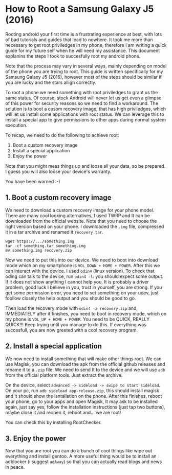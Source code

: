 # How to Root a Samsung Galaxy J5 (2016)

Rooting android your first time is a frustrating experience at best,
with lots of bad tutorials and guides that lead to nowhere.
It took me more than necessary to get root priviledges in my phone, therefore I am writing a quick guide for my future self when
he will need my assistance. This document explanins the steps
I took to succesfully root my android phone.

Note that the process may vary in several ways, mainly depending on model
of the phone you are trying to root. This guide is written specifically
for my Samsung Galaxy J5 (2016), however most of the steps should be
similar if you are lucky and the stars allign correctly.

To root a phone we need something with root priviledges to grant us
the same status. Of course, stock Android will never let us get even a glimpse
of this power for security reasons so we need to find a workaround.
The solution is to boot a cusom recovery image, that has
high priviledges, which will let us install some applications with
root status. We can leverage this to install a special app to give permissions
to other apps during normal system execution.

To recap, we need to do the following to achieve root:
1. Boot a custom recovery image
2. Install a special application
3. Enjoy the power

Note that you might mess things up and loose all your data, so be prepared.
I guess you will also loose your device's warranty.

You have been warned :-)

## 1. Boot a custom recovery image

We need to download a custom recovery image for your phone model.
There are many cool looking alternatives, I used TWRP
and It can be downloaded from the official website. Note that you
need to choose the right version based on your phone.
I downloaded the `.img` file, compressed it in a tar archive and renamed
it `recovery.tar`.

```
wget https://.../something.img
tar -cf something.tar something.img
mv something.img recovery.zip
```

Now we need to put this into our device. We need to boot into download
mode which on my smartphone is `VOL_DOWN + HOME + POWER`. After this
we can interact with the device. I used `odin4` (linux version). To check that
oding can talk to the device, run `odin4 -l`: you should expect some
output. If it does not show anything I cannot help you, It is probably
a driver problem, good luck I believe in you, trust in yourself, you 
are strong. If you get some permission error, you need to set something
on your udev, just foollow closely the help output and you should be good to go.

Then load the recovery mode with `odin4 -a recovery.zip` and, IMMEDIATELY
after it finishes, you need to boot in recovery mode, which on my phone
is `VOL_UP + HOME + POWER`. You need to be QUICK, REALLY QUICK!!! Keep
trying until you manage to do this. If everything was succesfull, you are
now greeted with a cool recovery program.

## 2. Install a special application

We now need to install something that will make other things root. We can use
Magisk, you can download the apk from the official github releases
and rename it to a `.zip` file. We need to send It to the device and
we will use `adb` from the official platform tools. Just extract the 
archive.

On the device, select `advanced -> sideload -> swipe to start sideload`.
On your pc, run `adb sideload app-release.zip`, this should install
magisk and it should show the isntallation on the phone. After this
finishes, reboot your phone, go to your apps and open Magisk, It may ask to
be installed again, just say yes, follow the installation instructions
(just tap two buttons), maybe close it and reopen it, reboot and...
we are root!

You can check this by installing RootChecker.

## 3. Enjoy the power

Now that you are root you can do a bunch of cool things like wipe out
everything and install gentoo. A more useful thing would be to install
an adblocker (i suggest `adAway`) so that you can actually read blogs
and news in peace.
